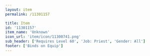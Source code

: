 ```yaml
---
layout: item
permalink: /11301157

title: Item
id: '11301157'
item_name: 'Unknown'
icon_url: 'item/icon/11300741.png'
sub_header: ['Requires Level 60', 'Job: Priest', 'Gender: All']
footer: ['Binds on Equip']
---
```

